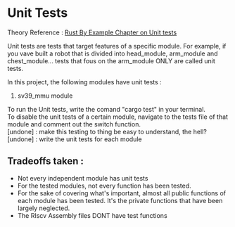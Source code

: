# Unit Tests

Theory Reference : [Rust By Example Chapter on Unit tests](https://doc.rust-lang.org/rust-by-example/testing/unit_testing.html) 

Unit tests are tests that target features of a specific module. For example, if you vave built a robot that is divided into head_module, arm_module and chest_module... tests that fous on the arm_module ONLY are called unit tests.   

In this project, the following modules have unit tests :
1. sv39_mmu module



To run the Unit tests, write the comand "cargo test" in your terminal.  
To disable the unit tests of a certain module, navigate to the tests file of that module and comment out the switch function.  
[undone] : make this testing to thing be easy to understand, the hell?  
[undone] : write the unit tests for each module


## Tradeoffs taken :
- Not every independent module has unit tests
- For the tested modules, not every function has been tested.  
- For the sake of covering what's important, almost all public functions of each module has been tested. It's the private functions that have been largely neglected.  
- The RIscv Assembly files DONT have test functions

